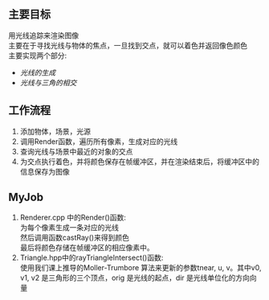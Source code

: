 ## 主要目标
用光线追踪来渲染图像  
主要在于寻找光线与物体的焦点，一旦找到交点，就可以着色并返回像色颜色  
主要实现两个部分:  
- *光线的生成*
- *光线与三角的相交*

## 工作流程
1. 添加物体，场景，光源
2. 调用Render函数，遍历所有像素，生成对应的光线
3. 查询光线与场景中最近的对象的交点
4. 为交点执行着色，并将颜色保存在帧缓冲区，并在渲染结束后，将缓冲区中的信息保存为图像

## MyJob
1. Renderer.cpp 中的Render()函数:  
   为每个像素生成一条对应的光线  
   然后调用函数castRay()来得到颜色  
   最后将颜色存储在帧缓冲区的相应像素中。
2. Triangle.hpp中的rayTriangleIntersect()函数:  
   使用我们课上推导的Moller-Trumbore 算法来更新的参数tnear, u, v。其中v0, v1, v2 是三角形的三个顶点，orig 是光线的起点，dir 是光线单位化的方向向量